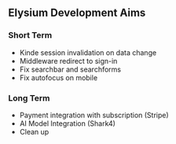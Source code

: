 ## Elysium Development Aims

### Short Term
* Kinde session invalidation on data change
* Middleware redirect to sign-in
* Fix searchbar and searchforms
* Fix autofocus on mobile

### Long Term
* Payment integration with subscription (Stripe)
* AI Model Integration (Shark4)
* Clean up